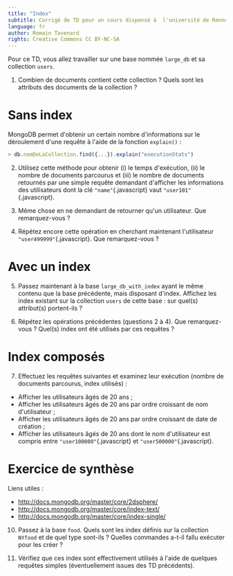 ```yaml
---
title: "Index"
subtitle: Corrigé de TD pour un cours dispensé à  l'université de Rennes 2
language: fr
author: Romain Tavenard
rights: Creative Commons CC BY-NC-SA
---
```


Pour ce TD, vous allez travailler sur une base nommée `large_db` et sa collection `users`.

1. Combien de documents contient cette collection ? Quels sont les attributs des documents de la collection ?

# Sans index

MongoDB permet d'obtenir un certain nombre d'informations sur le déroulement d'une requête à l'aide de la fonction `explain()` :

```javascript
> db.nomDeLaCollection.find({...}).explain("executionStats")
```

2. Utilisez cette méthode pour obtenir (i) le temps d'exécution, (ii) le nombre de documents parcourus et (iii) le nombre de documents retournés par une simple requête demandant d'afficher les informations des utilisateurs dont la clé `"name"`{.javascript} vaut `"user101"`{.javascript}.

3. Même chose en ne demandant de retourner qu'un utilisateur. Que remarquez-vous ?

4. Répétez encore cette opération en cherchant maintenant l'utilisateur `"user499999"`{.javascript}. Que remarquez-vous ?

# Avec un index

5. Passez maintenant à la base `large_db_with_index` ayant le même contenu que la base précédente, mais disposant d'index.
Affichez les index existant sur la collection `users` de cette base : sur quel(s) attribut(s) portent-ils ?

6. Répétez les opérations précédentes (questions 2 à 4). Que remarquez-vous ? Quel(s) index ont été utilisés par ces requêtes ?

# Index composés

7. Effectuez les requêtes suivantes et examinez leur exécution (nombre de documents parcourus, index utilisés) :

* Afficher les utilisateurs âgés de 20 ans ;
* Afficher les utilisateurs âgés de 20 ans par ordre croissant de nom d'utilisateur ;
* Afficher les utilisateurs âgés de 20 ans par ordre croissant de date de création ;
* Afficher les utilisateurs âgés de 20 ans dont le nom d'utilisateur est compris entre `"user100000"`{.javascript} et `"user500000"`{.javascript}.

# Exercice de synthèse

Liens utiles :

* <http://docs.mongodb.org/master/core/2dsphere/>
* <http://docs.mongodb.org/master/core/index-text/>
* <http://docs.mongodb.org/master/core/index-single/>

10. Passez à la base `food`. Quels sont les index définis sur la collection `NYfood` et de quel type sont-ils ?
Quelles commandes a-t-il fallu exécuter pour les créer ?

11. Vérifiez que ces index sont effectivement utilisés à l'aide de quelques requêtes simples (éventuellement issues des TD précédents).

